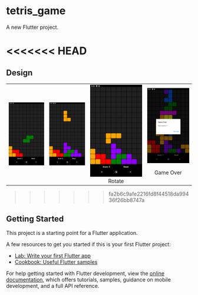 # tetris_game

A new Flutter project.

<<<<<<< HEAD
=======
## Design

<div style="text-align: center">
<table><tr>

   <td style="text-align: center">
    <img width="180" alt="BMW" src="/assets/images/design1.png">

  </td>

   <td style="text-align: center">
    <img width="180" alt="BMW" src="/assets/images/design2.png">

  </td>

  <td style="text-align: center">
    <img width="180" alt="BlueAquilae Twitter Meteo" src="/assets/images/design3.png">
        Rotate
  </td>

  <td style="text-align: center">
    <img width="180" alt="BlueAquilae Twitter Meteo" src="/assets/images/design4.png">
  
  Game Over
  </td>


</tr></table>
</div>


>>>>>>> fa2b6c9afe2216fd8f44518da99436f26bb8747a
## Getting Started

This project is a starting point for a Flutter application.

A few resources to get you started if this is your first Flutter project:

- [Lab: Write your first Flutter app](https://docs.flutter.dev/get-started/codelab)
- [Cookbook: Useful Flutter samples](https://docs.flutter.dev/cookbook)

For help getting started with Flutter development, view the
[online documentation](https://docs.flutter.dev/), which offers tutorials,
samples, guidance on mobile development, and a full API reference.

